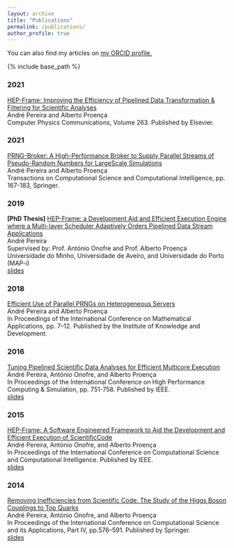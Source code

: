 ```yaml
---
layout: archive
title: "Publications"
permalink: /publications/
author_profile: true
---
```


  You can also find my articles on <u><a href="{{author.orcid}}">my ORCID profile</a>.</u>

{% include base_path %}

### 2021

[HEP-Frame: Improving the Efficiency of Pipelined Data Transformation & Filtering for Scientific Analyses](https://ampereira90.github.io/files/papers/COMPHY_HEP_Frame.pdf)  
André Pereira and Alberto Proença <br />
Computer Physics Communications, Volume 263. Published by Elsevier.

### 2021

[PRNG-Broker: A High-Performance Broker to Supply Parallel Streams of Pseudo-Random Numbers for LargeScale Simulations](https://github.com/ampereira90/PRNG-Broker-Paper/PRNG___ICCSA.pdf)  
André Pereira and Alberto Proença <br />
Transactions on Computational Science and Computational Intelligence, pp. 167-183, Springer.

### 2019

**[PhD Thesis]**
[HEP-Frame: a Development Aid and Efficient Execution Engine where a Multi-layer Scheduler Adaptively Orders Pipelined Data Stream Applications](https://ampereira90.github.io/files/phd_thesis/thesis.pdf)   
André Pereira  <br />
Supervised by: Prof. António Onofre and Prof. Alberto Proença   <br />
Universidade do Minho, Universidade de Aveiro, and Universidade do Porto (MAP-i) <br />
[slides](https://ampereira90.github.io/files/phd_thesis/thesis.pptx)

### 2018

[Efficient Use of Parallel PRNGs on Heterogeneous Servers](https://ampereira90.github.io/files/papers/icma.pdf)  
André Pereira and Alberto Proença <br />
In Proceedings of the International Conference on Mathematical Applications, pp. 7–12. Published by the Institute of Knowledge and Development. 

### 2016

[Tuning Pipelined Scientific Data Analyses for Efficient Multicore Execution](https://ampereira90.github.io/files/papers/tuning_pipeline.pdf)  
André Pereira, António Onofre, and Alberto Proença <br />
In Proceedings of the International Conference on High Performance Computing & Simulation, pp. 751-758. Published by IEEE. <br />
[slides](https://ampereira90.github.io/files/papers/tuning_pipeline.pptx)

### 2015

[HEP-Frame: A Software Engineered Framework to Aid the Development and Efficient Execution of ScientificCode](https://ampereira90.github.io/files/papers/hep_frame.pdf)  
André Pereira, António Onofre, and Alberto Proença <br />
In Proceedings of the International Conference on Computational Science and Computational Intelligence. Published by IEEE. <br />
[slides](https://ampereira90.github.io/files/papers/hep_frame.pptx)

### 2014

[Removing Inefficiencies from Scientific Code: The Study of the Higgs Boson Couplings to Top Quarks](https://ampereira90.github.io/files/papers/removing_inefficiencies.pdf)  
André Pereira, António Onofre, and Alberto Proença <br />
In Proceedings of the International Conference on Computational Science and its Applications, Part IV, pp.576–591. Published by Springer. <br />
[slides](https://ampereira90.github.io/files/papers/removing_inefficiencies.pptx)
